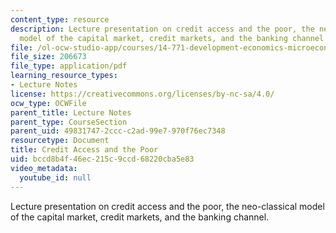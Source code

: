 ```yaml
---
content_type: resource
description: Lecture presentation on credit access and the poor, the neo-classical
  model of the capital market, credit markets, and the banking channel.
file: /ol-ocw-studio-app/courses/14-771-development-economics-microeconomic-issues-and-policy-models-fall-2008/bccd8b4f46ec215c9ccd68220cba5e83_lec21_22.pdf
file_size: 206673
file_type: application/pdf
learning_resource_types:
- Lecture Notes
license: https://creativecommons.org/licenses/by-nc-sa/4.0/
ocw_type: OCWFile
parent_title: Lecture Notes
parent_type: CourseSection
parent_uid: 49831747-2ccc-c2ad-99e7-970f76ec7348
resourcetype: Document
title: Credit Access and the Poor
uid: bccd8b4f-46ec-215c-9ccd-68220cba5e83
video_metadata:
  youtube_id: null
---
```

Lecture presentation on credit access and the poor, the neo-classical model of the capital market, credit markets, and the banking channel.